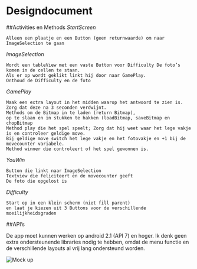 # Designdocument
##Activities en Methods
*StartScreen*

	Alleen een plaatje en een Button (geen returnwaarde) om naar ImageSelection te gaan
*ImageSelection*

	Wordt een tableView met een vaste Button voor Difficulty De foto’s  komen in de cellen te staan. 
	Als er op wordt geklikt linkt hij door naar GamePlay.
	Onthoud de Difficulty en de foto
*GamePlay*

	Maak een extra layout in het midden waarop het antwoord te zien is. 
	Zorg dat deze na 3 seconden verdwijnt.
	Methods om de Bitmap in te laden (return Bitmap), 
	op te slaan en in stukken te hakken (loadBitmap, saveBitmap en chopBitmap
	Method play die het spel speelt; Zorg dat hij weet waar het lege vakje is en controleer geldige move.
	Bij geldige move switch het lege vakje en het fotovakje en +1 bij de movecounter variabele.
	Method winner die controleert of het spel gewonnen is.
*YouWin*

	Button die linkt naar ImageSelection
	Textview die feliciteert en de movecounter geeft
	De foto die opgelost is
*Difficulty*

	Start op in een klein scherm (niet fill parent)
	en laat je kiezen uit 3 Buttons voor de verschillende moeilijkheidsgraden

##API’s

De app moet kunnen werken op android 2.1 (API 7) en hoger.
Ik denk geen extra ondersteunende libraries nodig te hebben,
omdat de menu functie en de verschillende layouts al vrij lang ondersteund worden.

![Mock up](https://github.com/eddywallyfan/nPuzzle10812806/tree/master/doc/mockup.jpg)
